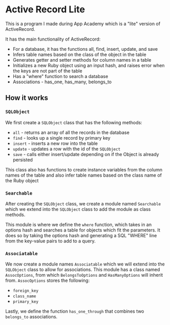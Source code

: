 # Active Record Lite

This is a program I made during App Academy which is a "lite" version of ActiveRecord.

It has the main functionality of ActiveRecord:
* For a database, it has the functions all, find, insert, update, and save
* Infers table names based on the class of the object in the table
* Generates getter and setter methods for column names in a table
* Initializes a new Ruby object using an input hash, and raises error when the keys are not part of the table
* Has a "where" function to search a database
* Associations - has_one, has_many, belongs_to

## How it works

### `SQLObject`

We first create a `SQLObject` class that has the following methods:

* `all` - returns an array of all the records in the database
* `find` - looks up a single record by primary key
* `insert` - inserts a new row into the table
* `update` - updates a row with the id of the `SQLObject`
* `save` - calls either insert/update depending on if the Object is already persisted

This class also has functions to create instance variables from the column names of the table and also infer table names based on the class name of the Ruby object

### `Searchable`

After creating the `SQLObject` class, we create a module named `Searchable` which we extend into the `SQLObject` class to add the module as class methods.

This module is where we define the `where` function, which takes in an options hash and searches a table for objects which fit the parameters.  It does so by taking the options hash and generating a SQL "WHERE" line from the key-value pairs to add to a query.

### `Associatable`

We now create a module names `Associatable` which we will extend into the `SQLObject` class to allow for associations.  This module has a class named `AssocOptions`, from which `BelongsToOptions` and `HasManyOptions` will inherit from.  `AssocOptions` stores the following:

* `foreign_key`
* `class_name`
* `primary_key`

Lastly, we define the function `has_one_through` that combines two `belongs_to` associations.
